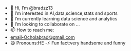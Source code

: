 - 👋 Hi, I’m @bradzz13
- 👀 I’m interested in AI,data,science,stats snd sports
- 🌱 I’m currently learning data science and analytics
- 💞️ I’m looking to collaborate on ...
- 📫 How to reach me:
- email-Ocholabrad@gmail.com
- 😄 Pronouns:HE
-⚡ Fun fact:very handsome and funny

<!---
bradzz13/bradzz13 is a ✨ special ✨ repository because its `README.md` (this file) appears on your GitHub profile.
You can click the Preview link to take a look at your changes.
--->
